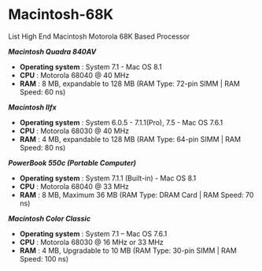 # Macintosh-68K
List High End Macintosh Motorola 68K Based Processor

***Macintosh Quadra 840AV***

* **Operating system** : System 7.1 - Mac OS 8.1
* **CPU**              : Motorola 68040 @ 40 MHz
* **RAM**              : 8 MB, expandable to 128 MB (RAM Type:	72-pin SIMM | RAM Speed:	60 ns)

***Macintosh IIfx***

* **Operating system** : System 6.0.5 - 7.1.1(Pro), 7.5 - Mac OS 7.6.1
* **CPU**              : Motorola 68030 @ 40 MHz
* **RAM**              : 4 MB, expandable to 128 MB (RAM Type:	64-pin SIMM |	RAM Speed:	80 ns)

***PowerBook 550c (Portable Computer)***

* **Operating system** : System 7.1.1 (Built-in) - Mac OS 8.1
* **CPU**              : Motorola 68040 @ 33 MHz
* **RAM**              : 8 MB, Maximum 36 MB (RAM Type:	DRAM Card | RAM Speed:	70 ns)

***Macintosh Color Classic***

* **Operating system** : System 7.1 – Mac OS 7.6.1
* **CPU**              : Motorola 68030 @ 16 MHz or 33 MHz
* **RAM**              : 4 MB, Upgradable to 10 MB (RAM Type:	30-pin SIMM | RAM Speed:	100 ns)
